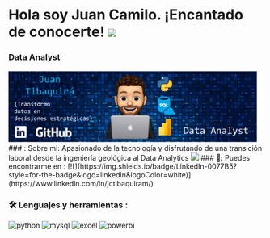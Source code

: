 <h1>
  Hola soy Juan Camilo. ¡Encantado de conocerte!
  <img decoding="async" src="https://media.giphy.com/media/hvRJCLFzcasrR4ia7z/giphy.gif" width="30px"/>
</h1>

### Data Analyst

<div id="header" align="center">
  <img decoding="async" src="Imagen2.png" width="800"/>
</div>
### : Sobre mi: 
Apasionado de la tecnología y disfrutando de una transición laboral desde la ingeniería geológica al Data Analytics <img decoding="async" src="https://media.giphy.com/media/WUlplcMpOCEmTGBtBW/giphy.gif" width="30">
### 🤝: Puedes encontrarme en :
[![](https://img.shields.io/badge/LinkedIn-0077B5?style=for-the-badge&logo=linkedin&logoColor=white)](https://www.linkedin.com/in/jctibaquiram/)


### :hammer_and_wrench: Lenguajes y herramientas :
<div id="header" align="left">
    <img decoding="async" src="https://img.shields.io/badge/Python-3776AB?style=for-the-badge&logo=python&logoColor=white" alt="python"/>
  </a>
    <img decoding="async" src="https://img.shields.io/badge/MySQL-6DB33F?style=for-the-badge&logo=mysql&logoColor=white" alt="mysql"/>
  </a>
 <img decoding="async" src="https://img.shields.io/badge/Microsoft_Excel-217346?style=for-the-badge&logo=microsoft-excel&logoColor=white" alt="excel"/>
  </a>
 <img decoding="async" src="https://img.shields.io/badge/Power_BI-FFBE00?style=for-the-badge&logo=Power-BI&logoColor=white" alt="powerbi"/>
  </a>

</div>
